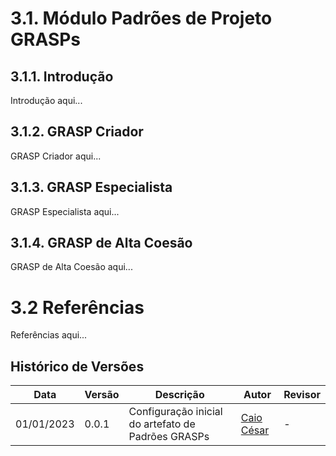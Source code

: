 # 3.1. Módulo Padrões de Projeto GRASPs

## 3.1.1. Introdução

Introdução aqui...

## 3.1.2. GRASP Criador

GRASP Criador aqui...

## 3.1.3. GRASP Especialista

GRASP Especialista aqui...

## 3.1.4. GRASP de Alta Coesão

GRASP de Alta Coesão aqui...

# 3.2 Referências

Referências aqui...

## Histórico de Versões

|    Data    | Versão |            Descrição           |       Autor     |    Revisor    |
|  --------  |  ----  |            ----------          | --------------- |    -------    |
| 01/01/2023 |  0.0.1 |  Configuração inicial do artefato de Padrões GRASPs | [Caio César](https://github.com/oCaioOliveira) | - |
